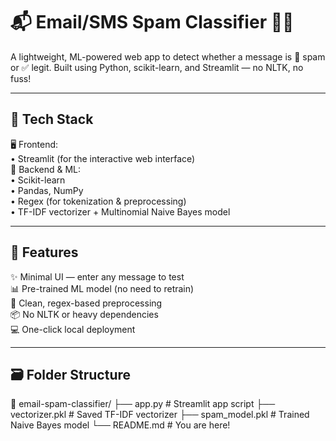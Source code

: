 # 📬 Email/SMS Spam Classifier 🕵️‍♀️

A lightweight, ML-powered web app to detect whether a message is 🚫 spam or ✅ legit. Built using Python, scikit-learn, and Streamlit — no NLTK, no fuss!

---

## 🧠 Tech Stack

🖥️ Frontend:  
• Streamlit (for the interactive web interface)  
🧪 Backend & ML:  
• Scikit-learn  
• Pandas, NumPy  
• Regex (for tokenization & preprocessing)  
• TF-IDF vectorizer + Multinomial Naive Bayes model  

---

## 🚀 Features

✨ Minimal UI — enter any message to test  
📊 Pre-trained ML model (no need to retrain)  
🧼 Clean, regex-based preprocessing  
📦 No NLTK or heavy dependencies  
💻 One-click local deployment

---

## 🗃️ Folder Structure

📁 email-spam-classifier/
├── app.py # Streamlit app script
├── vectorizer.pkl # Saved TF-IDF vectorizer
├── spam_model.pkl # Trained Naive Bayes model
└── README.md # You are here!
